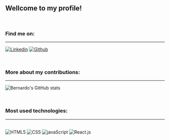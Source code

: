 
## Wellcome to my profile!
</br>

### Find me on:
<hr/>

[![Linkedin](https://img.shields.io/badge/LinkedIn-0077B5?style=for-the-badge&logo=linkedin&logoColor=white)](https://www.linkedin.com/in/bernardo-fonseca-97926811b/)
[![Github](https://img.shields.io/badge/GitHub-100000?style=for-the-badge&logo=github&logoColor=white)](https://github.com/Bernardo1411)

</br>

### More about my contributions:
<hr/>

![Bernardo's GitHub stats](https://github-readme-stats.vercel.app/api?username=bernardo1411&show_icons=true&theme=merko)

</br>

### Most used technologies:
<hr/>
<div style="display: inline_block"><br/>
<img alt="HTML5" src="https://img.shields.io/badge/HTML5-E34F26?style=for-the-badge&logo=html5&logoColor=white">
<img alt="CSS" src="https://img.shields.io/badge/CSS3-1572B6?style=for-the-badge&logo=css3&logoColor=white">
<img alt="javaScript" src="https://img.shields.io/badge/JavaScript-F7DF1E?style=for-the-badge&logo=javascript&logoColor=black">
<img alt="React.js" src="https://img.shields.io/badge/React-20232A?style=for-the-badge&logo=react&logoColor=61DAFB">
</div>
